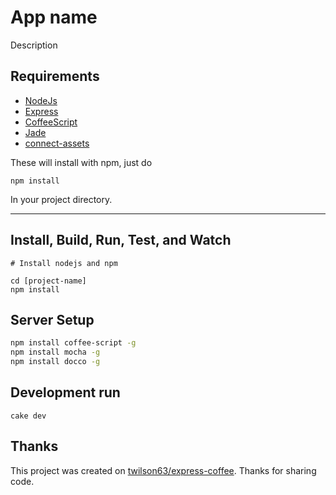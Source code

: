 # App name

Description

## Requirements

* [NodeJs](http://nodejs.org)
* [Express](http://expressjs.com)
* [CoffeeScript](http://coffeescript.org)
* [Jade](http://jade-lang.com/)
* [connect-assets](http://github.com/TrevorBurnham/connect-assets)

These will install with npm, just do 

```
npm install
```

In your project directory.

---

## Install, Build, Run, Test, and Watch

```
# Install nodejs and npm

cd [project-name]
npm install
```

## Server Setup

```sh
npm install coffee-script -g
npm install mocha -g
npm install docco -g
```

## Development run

```
cake dev
```

## Thanks

This project was created on [twilson63/express-coffee](https://github.com/twilson63/express-coffee). 
Thanks for sharing code.